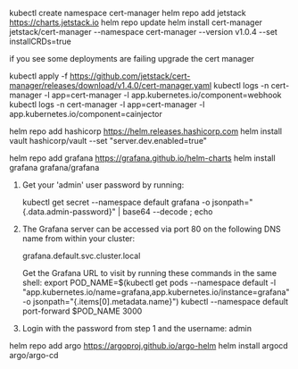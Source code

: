 kubectl create namespace cert-manager
helm repo add jetstack https://charts.jetstack.io
helm repo update
helm install cert-manager jetstack/cert-manager --namespace cert-manager --version v1.0.4 --set installCRDs=true

if you see some deployments are failing upgrade the cert manager

kubectl apply -f https://github.com/jetstack/cert-manager/releases/download/v1.4.0/cert-manager.yaml
kubectl logs -n cert-manager -l app=cert-manager -l app.kubernetes.io/component=webhook
kubectl logs -n cert-manager -l app=cert-manager -l app.kubernetes.io/component=cainjector



helm repo add hashicorp https://helm.releases.hashicorp.com
helm install vault hashicorp/vault --set "server.dev.enabled=true"


helm repo add grafana https://grafana.github.io/helm-charts
helm install grafana grafana/grafana


1. Get your 'admin' user password by running:

   kubectl get secret --namespace default grafana -o jsonpath="{.data.admin-password}" | base64 --decode ; echo


2. The Grafana server can be accessed via port 80 on the following DNS name from within your cluster:

   grafana.default.svc.cluster.local

   Get the Grafana URL to visit by running these commands in the same shell:
     export POD_NAME=$(kubectl get pods --namespace default -l "app.kubernetes.io/name=grafana,app.kubernetes.io/instance=grafana" -o jsonpath="{.items[0].metadata.name}")
     kubectl --namespace default port-forward $POD_NAME 3000

3. Login with the password from step 1 and the username: admin


helm repo add argo https://argoproj.github.io/argo-helm
helm install argocd argo/argo-cd



